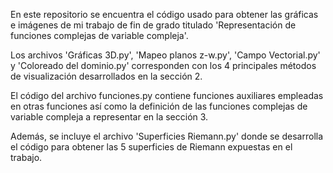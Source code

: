 En este repositorio se encuentra el código usado para obtener las gráficas e imágenes de mi trabajo de fin de grado titulado 'Representación de funciones complejas de variable compleja'.

Los archivos 'Gráficas 3D.py', 'Mapeo planos z-w.py', 'Campo Vectorial.py' y 'Coloreado del dominio.py' corresponden con los 4 principales métodos de visualización desarrollados en la sección 2.

El código del archivo funciones.py contiene funciones auxiliares empleadas en otras funciones así como la definición de las funciones complejas de variable compleja a representar en la sección 3.

Además, se incluye el archivo 'Superficies Riemann.py' donde se desarrolla el código para obtener las 5 superficies de Riemann expuestas en el trabajo.
